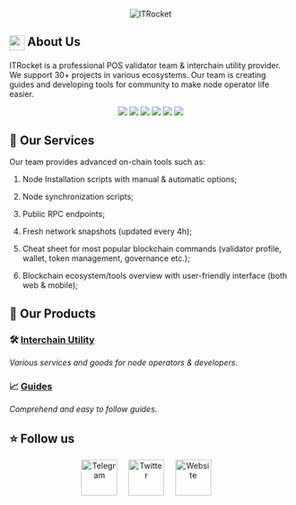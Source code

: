 <p align="center"><img src="https://github.com/itrocket-am/itrocket-am/assets/79756157/99f1edab-b684-43a8-b601-3cb66e1cee62" alt="ITRocket" /></p>

## <img src="https://itrocket.net//whiteLogoCrop.ico" style="vertical-align: middle;" width="27" height="27" /> About Us 

ITRocket is a professional POS validator team & interchain utility provider. We support 30+ projects in various ecosystems. Our team is creating guides and developing tools for community to make node operator life easier.

<div align="center">
    <img src="https://img.shields.io/badge/Genesis%20Validators-6-brightgreen">
    <img src="https://img.shields.io/badge/Supported%20Projects-30+-brightgreen">
    <img src="https://img.shields.io/badge/Unique%20Users%20Monthly-2K+-brightgreen">
    <img src="https://img.shields.io/badge/Views%20Monthly-50K+-brightgreen">
    <img src="https://img.shields.io/badge/Total%20Number%20Of%20Commits-1K+-brightgreen">
<!--     <img src="https://img.shields.io/badge/Open%20Pull%20Requests%20&%20Issues-100+-brightgreen"> -->
    <img src="https://img.shields.io/badge/Years%20of%20IT%20Expertise-5+-brightgreen">
</div>


## 💫 Our Services

Our team provides advanced on-chain tools such as:

1. Node Installation scripts with manual & automatic options;

3. Node synchronization scripts;

4. Public RPC endpoints;

5. Fresh network snapshots (updated every 4h);

6. Cheat sheet for most popular blockchain commands (validator profile, wallet, token management, governance etc.);

7. Blockchain ecosystem/tools overview with user-friendly interface (both web & mobile);


##  💎 Our Products

### 🛠️ [Interchain Utility](https://itrocket.net/)
_Various services and goods for node operators & developers._


### 📈 [Guides](https://github.com/itrocket-team/testnet_guides)
_Comprehend and easy to follow guides._

##  ⭐ Follow us


<p align="center">
  <a href="https://linktr.ee/itrocket_team"><img src="https://brandeps.com/icon-download/T/Telegram-icon-vector-05.svg" width="64" height="64" alt="Telegram" /></a>
  &nbsp; &nbsp;
  <a href="https://twitter.com/itrocket_team"><img src="https://brandeps.com/icon-download/T/Twitter-icon-vector-03.svg" width="64" height="64" alt="Twitter"/></a>
  &nbsp; &nbsp;
    <a href="https://itrocket.net"><img src="https://brandeps.com/icon-download/G/Globe-icon-vector-09.svg" width="64" alt="Website" /></a>
  &nbsp; &nbsp;
</p>


